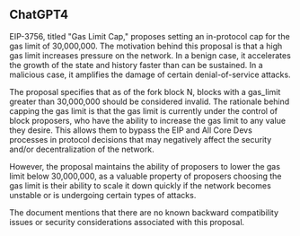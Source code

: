 ## ChatGPT4

EIP-3756, titled "Gas Limit Cap," proposes setting an in-protocol cap for the gas limit of 30,000,000. The motivation behind this proposal is that a high gas limit increases pressure on the network. In a benign case, it accelerates the growth of the state and history faster than can be sustained. In a malicious case, it amplifies the damage of certain denial-of-service attacks.

The proposal specifies that as of the fork block N, blocks with a gas_limit greater than 30,000,000 should be considered invalid. The rationale behind capping the gas limit is that the gas limit is currently under the control of block proposers, who have the ability to increase the gas limit to any value they desire. This allows them to bypass the EIP and All Core Devs processes in protocol decisions that may negatively affect the security and/or decentralization of the network.

However, the proposal maintains the ability of proposers to lower the gas limit below 30,000,000, as a valuable property of proposers choosing the gas limit is their ability to scale it down quickly if the network becomes unstable or is undergoing certain types of attacks.

The document mentions that there are no known backward compatibility issues or security considerations associated with this proposal.
